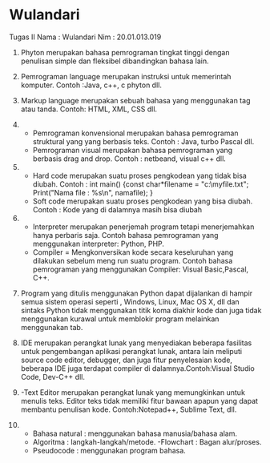 # Wulandari
Tugas II
Nama : Wulandari
Nim	 : 20.01.013.019

1.	Phyton merupakan bahasa pemrograman tingkat tinggi dengan penulisan simple dan fleksibel dibandingkan bahasa lain.

2.	Pemrograman language merupakan instruksi untuk memerintah komputer. Contoh :Java, c++, c phyton dll.


3.	Markup language merupakan sebuah bahasa yang menggunakan tag atau tanda. Contoh: HTML, XML, CSS dll.

4.	- Pemrograman konvensional merupakan bahasa pemrograman struktural yang yang berbasis teks. Contoh : Java, turbo Pascal dll.
    - Pemrograman visual merupakan bahasa pemrograman yang berbasis drag and drop. Contoh : netbeand, visual c++ dll.

5.	-	Hard code merupakan suatu proses pengkodean yang tidak bisa diubah. Contoh : int main() {const char*filename = "c:\myfile.txt";
      Print("Nama file : %s\n", namafile); }
    -	Soft code merupakan suatu proses pengkodean yang bisa diubah. Contoh : Kode yang di dalamnya masih bisa diubah

6.	- 	 Interpreter merupakan penerjemah program tetapi menerjemahkan hanya perbaris saja. Contoh bahasa pemrograman yang menggunakan interpreter: Python, PHP.
    - 	Compiler = Mengkonversikan kode secara keseluruhan yang dilakukan sebelum meng run suatu program. Contoh bahasa pemrograman yang menggunakan Compiler: Visual                     Basic,Pascal, C++.

7.	Program yang ditulis menggunakan Python dapat dijalankan di hampir semua sistem operasi seperti , Windows, Linux, Mac OS X, dll dan sintaks Python tidak menggunakan titik koma diakhir kode dan juga tidak menggunakan kurawal untuk memblokir program melainkan menggunakan tab.

8.	IDE merupakan perangkat lunak yang menyediakan beberapa fasilitas untuk pengembangan aplikasi perangkat lunak, antara lain meliputi source code editor, debugger, dan juga fitur penyelesaian kode, beberapa IDE juga terdapat compiler di dalamnya.Contoh:Visual Studio Code, Dev-C++ dll.


9.	-Text Editor merupakan perangkat lunak yang memungkinkan untuk menulis teks. Editor teks tidak memiliki fitur bawaan apapun yang dapat membantu penulisan kode. Contoh:Notepad++, Sublime Text, dll.

10.	- Bahasa natural : menggunakan bahasa manusia/bahasa alam. 
    - Algoritma : langkah-langkah/metode. -Flowchart : Bagan alur/proses. 
    - Pseudocode : menggunakan program bahasa.
